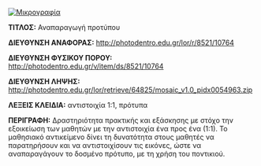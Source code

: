 [![Μικρογραφία](http://photodentro.edu.gr/lor/retrieve/58340/mosaic_v1.0.zip.jpg)](http://photodentro.edu.gr/lor/r/8521/10764)

**ΤΙΤΛΟΣ:** Αναπαραγωγή προτύπου

**ΔΙΕΥΘΥΝΣΗ ΑΝΑΦΟΡΑΣ:** http://photodentro.edu.gr/lor/r/8521/10764

**ΔΙΕΥΘΥΝΣΗ ΦΥΣΙΚΟΥ ΠΟΡΟΥ:** http://photodentro.edu.gr/v/item/ds/8521/10764

**ΔΙΕΥΘΥΝΣΗ ΛΗΨΗΣ:** http://photodentro.edu.gr/lor/retrieve/64825/mosaic_v1.0_pidx0054963.zip

**ΛΕΞΕΙΣ ΚΛΕΙΔΙΑ:** αντιστοιχία 1:1, πρότυπα

**ΠΕΡΙΓΡΑΦΗ:** Δραστηριότητα πρακτικής και εξάσκησης με στόχο την εξοικείωση των μαθητών με την αντιστοιχία ένα προς ένα (1:1). 
Το μαθησιακό αντικείμενο δίνει τη δυνατότητα στους μαθητές να παρατηρήσουν και να αντιστοιχίσουν τις εικόνες, ώστε να αναπαραγάγουν το δοσμένο πρότυπο, με τη χρήση του ποντικιού.
